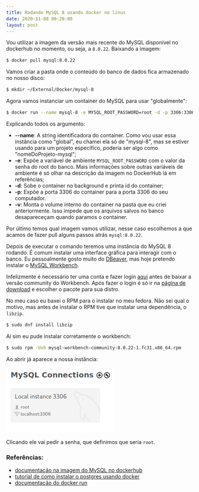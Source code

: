 ```yaml
---
title: Rodando MySQL 8 usando docker no linux
date: 2020-11-08 00:20:00
layout: post
---
```


Vou utilizar a imagem da versão mais recente do MySQL disponível no dockerhub no momento, ou seja, a `8.0.22`. Baixando a imagem:

```bash
$ docker pull mysql:8.0.22
```

Vamos criar a pasta onde o conteúdo do banco de dados fica armazenado no nosso disco:

```bash
$ mkdir ~/External/Docker/mysql-8
```

Agora vamos instanciar um container do MySQL para usar "globalmente":

```bash
$ docker run --name mysql-8 -e MYSQL_ROOT_PASSWORD=root -d -p 3306:3306 -v $HOME/External/Docker/mysql-8:/var/lib/mysql mysql:8.0.22
```

Explicando todos os argumento:

+ **--name**: A string identificadora do container. Como vou usar essa instância como "global", eu chamei ela só de "mysql-8", mas se estiver usando para um projeto específico, poderia ser algo como "nomeDoProjeto-mysql";
+ **-e**: Expõe a variável de ambiente `MYSQL_ROOT_PASSWORD` com o valor da senha do root do banco. Mais informações sobre outras variáveis de ambiente é só olhar na descrição da imagem no DockerHub lá em referências;
+ **-d**: Sobe o container no background e printa id do container;
+ **-p**: Expõe a porta 3306 do container para a porta 3306 do seu computador.
+ **-v**: Monta o volume interno do container na pasta que eu criei anteriormente. Isso impede que os arquivos salvos no banco desapareceçam quando paramos o container.

Por último temos qual imagem vamos utilizar, nesse caso escolhemos a que acamos de fazer pull alguns passos atrás `mysql:8.0.22`.

Depois de executar o comando teremos uma instância do MySQL 8 rodando.
É comum instalar uma interface gráfica para interagir com o banco. 
Eu pessoalmente gosto muito do [DBeaver](https://dbeaver.io/), mas hoje pretendo instalar o [MySQL Workbench](https://www.mysql.com/products/workbench/).

Infelizmente é necessário ter uma conta e fazer login [aqui](https://login.oracle.com/mysso/signon.jsp) antes de baixar a versão community do Workbench.
Após fazer o login é só ir na [página de download](https://dev.mysql.com/downloads/workbench/) e escolher o pacote para sua distro.

No meu caso eu baxei o RPM para o instalar no meu fedora.
Não sei qual o motivo, mas antes de instalar o RPM tive que instalar uma dependência, o `libzip`.

```bash
$ sudo dnf install libzip
```

Ai sim eu pude instalar corretamente o workbench:

```bash
$ sudo rpm -Uvh mysql-workbench-community-8.0.22-1.fc31.x86_64.rpm
```

Ao abrir já aparece a nossa instância:

![print workbench](/images/2020-11-08-instalar-mysql-8-usando-docker-no-linux/01.png)

Clicando ele vai pedir a senha, que definimos que seria `root`.

### Referências:

+ [documentação na imagem do MySQL no dockerhub](https://hub.docker.com/_/mysql)
+ [tutorial de como instalar o postgres usando docker](https://hackernoon.com/dont-install-postgres-docker-pull-postgres-bee20e200198)
+ [documentação do docker run](https://docs.docker.com/engine/reference/commandline/run/)

